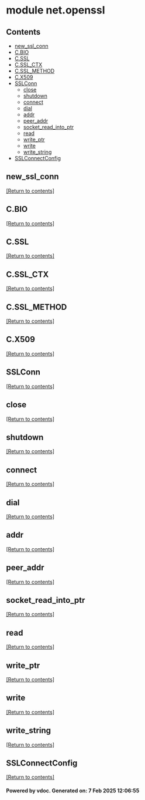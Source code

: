# module net.openssl


## Contents
- [new_ssl_conn](#new_ssl_conn)
- [C.BIO](#C.BIO)
- [C.SSL](#C.SSL)
- [C.SSL_CTX](#C.SSL_CTX)
- [C.SSL_METHOD](#C.SSL_METHOD)
- [C.X509](#C.X509)
- [SSLConn](#SSLConn)
  - [close](#close)
  - [shutdown](#shutdown)
  - [connect](#connect)
  - [dial](#dial)
  - [addr](#addr)
  - [peer_addr](#peer_addr)
  - [socket_read_into_ptr](#socket_read_into_ptr)
  - [read](#read)
  - [write_ptr](#write_ptr)
  - [write](#write)
  - [write_string](#write_string)
- [SSLConnectConfig](#SSLConnectConfig)

## new_ssl_conn
[[Return to contents]](#Contents)

## C.BIO
[[Return to contents]](#Contents)

## C.SSL
[[Return to contents]](#Contents)

## C.SSL_CTX
[[Return to contents]](#Contents)

## C.SSL_METHOD
[[Return to contents]](#Contents)

## C.X509
[[Return to contents]](#Contents)

## SSLConn
[[Return to contents]](#Contents)

## close
[[Return to contents]](#Contents)

## shutdown
[[Return to contents]](#Contents)

## connect
[[Return to contents]](#Contents)

## dial
[[Return to contents]](#Contents)

## addr
[[Return to contents]](#Contents)

## peer_addr
[[Return to contents]](#Contents)

## socket_read_into_ptr
[[Return to contents]](#Contents)

## read
[[Return to contents]](#Contents)

## write_ptr
[[Return to contents]](#Contents)

## write
[[Return to contents]](#Contents)

## write_string
[[Return to contents]](#Contents)

## SSLConnectConfig
[[Return to contents]](#Contents)

#### Powered by vdoc. Generated on: 7 Feb 2025 12:06:55

